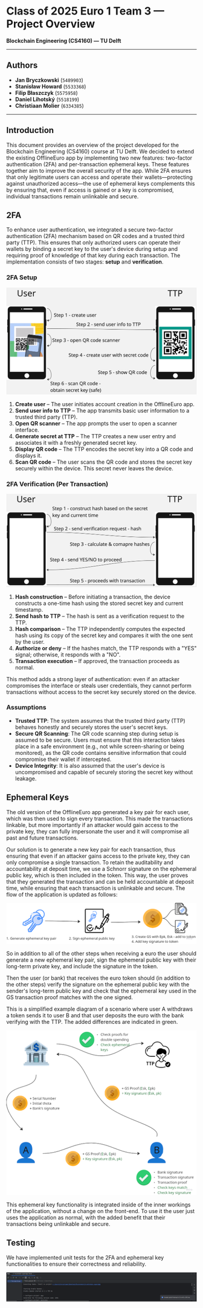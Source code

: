 # Class of 2025 Euro 1 Team 3 — Project Overview

**Blockchain Engineering (CS4160) — TU Delft**

---

## Authors

- **Jan Bryczkowski** (`5489903`)
- **Stanisław Howard** (`5533368`)
- **Filip Błaszczyk** (`5575958`)
- **Daniel Lihotský** (`5518199`)
- **Christiaan Molier** (`6334385`)

---

## Introduction

This document provides an overview of the project developed for the Blockchain Engineering (CS4160) course at TU Delft.
We decided to extend the existing OfflineEuro app by implementing two new features:
two-factor authentication (2FA) and per-transaction ephemeral keys.
These features together aim to improve the overall security of the app.
While 2FA ensures that only legitimate users can access and operate their wallets—protecting against unauthorized access—the use of ephemeral keys complements this by ensuring that, even if access is gained or a key is compromised, individual transactions remain unlinkable and secure.

## 2FA

To enhance user authentication, we integrated a secure two-factor authentication (2FA) mechanism based on QR codes and a trusted third party (TTP). This ensures that only authorized users can operate their wallets by binding a secret key to the user's device during setup and requiring proof of knowledge of that key during each transaction. The implementation consists of two stages: **setup** and **verification**.

### 2FA Setup

![2FA Setup Flow](offlineeuro/images/2fa-setup.jpg)

1. **Create user** – The user initiates account creation in the OfflineEuro app.
2. **Send user info to TTP** – The app transmits basic user information to a trusted third party (TTP).
3. **Open QR scanner** – The app prompts the user to open a scanner interface.
4. **Generate secret at TTP** – The TTP creates a new user entry and associates it with a freshly generated secret key.
5. **Display QR code** – The TTP encodes the secret key into a QR code and displays it.
6. **Scan QR code** – The user scans the QR code and stores the secret key securely within the device. This secret never leaves the device.

### 2FA Verification (Per Transaction)

![2FA Transaction Flow](offlineeuro/images/2fa-transaction.jpg)

1. **Hash construction** – Before initiating a transaction, the device constructs a one-time hash using the stored secret key and current timestamp.
2. **Send hash to TTP** – The hash is sent as a verification request to the TTP.
3. **Hash comparison** – The TTP independently computes the expected hash using its copy of the secret key and compares it with the one sent by the user.
4. **Authorize or deny** – If the hashes match, the TTP responds with a "YES" signal; otherwise, it responds with a "NO".
5. **Transaction execution** – If approved, the transaction proceeds as normal.

This method adds a strong layer of authentication: even if an attacker compromises the interface or steals user credentials, they cannot perform transactions without access to the secret key securely stored on the device.

### Assumptions

- **Trusted TTP**: The system assumes that the trusted third party (TTP) behaves honestly and securely stores the user's secret keys.
- **Secure QR Scanning**: The QR code scanning step during setup is assumed to be secure. Users must ensure that this interaction takes place in a safe environment (e.g., not while screen-sharing or being monitored), as the QR code contains sensitive information that could compromise their wallet if intercepted.
- **Device Integrity**: It is also assumed that the user's device is uncompromised and capable of securely storing the secret key without leakage.

## Ephemeral Keys

The old version of the OfflineEuro app generated a key pair for each user, which was then used to sign every transaction.
This made the transactions linkable, but more importantly if an attacker would gain access to the private key, they can fully impersonate the user and it will compromise all past and future transactions.

Our solution is to generate a new key pair for each transaction, thus ensuring that even if an attacker gains access to the private key, they can only compromise a single transaction.
To retain the auditability and accountability at deposit time, we use a Schnorr signature on the ephemeral public key, which is then included in the token.
This way, the user proves that they generated the transaction and can be held accountable at deposit time, while ensuring that each transaction is unlinkable and secure.
The flow of the application is updated as follows:

![flow](offlineeuro/images/flow.png)

So in addition to all of the other steps when receiving a euro the user should generate a new ephemeral key pair, sign the ephemeral public key with their long-term private key, and include the signature in the token.

Then the user (or bank) that receives the euro token should (in addition to the other steps) verify the signature on the ephemeral public key with the sender's long-term public key and check that the ephemeral key used in the GS transaction proof matches with the one signed.

This is a simplified example diagram of a scenario where user A withdraws a token sends it to user B and that user deposits the euro with the bank verifying with the TTP.
The added differences are indicated in green.

![scenario](offlineeuro/images/scenario.png)

This ephemeral key functionality is integrated inside of the inner workings of the application, without a change on the front-end.
To use it the user just uses the application as normal, with the added benefit that their transactions being unlinkable and secure.


## Testing
We have implemented unit tests for the 2FA and ephemeral key functionalities to ensure their correctness and reliability.

![Unit Tests](offlineeuro/images/testresult.png)